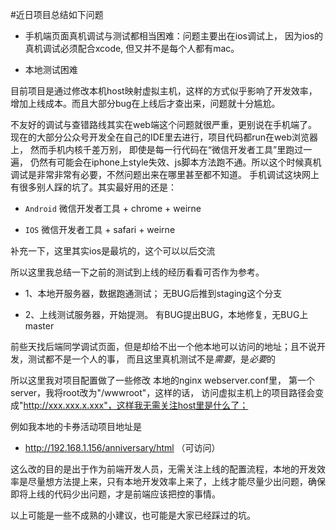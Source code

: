 #近日项目总结如下问题

- 手机端页面真机调试与测试都相当困难：问题主要出在ios调试上， 因为ios的真机调试必须配合xcode, 但又并不是每个人都有mac。

- 本地测试困难

目前项目是通过修改本机host映射虚拟主机，这样的方式似乎影响了开发效率，增加上线成本。而且大部分bug在上线后才查出来，问题就十分尴尬。

不友好的调试与查错路线其实在web端这个问题就很严重，更别说在手机端了。
现在的大部分公众号开发全在自己的IDE里去进行，项目代码都run在web浏览器上， 然而手机内核千差万别， 即使是每一行代码在“微信开发者工具”里跑过一遍， 仍然有可能会在iphone上style失效、js脚本方法跑不通。所以这个时候真机调试是非常非常有必要，不然问题出来在哪里甚至都不知道。
手机调试这块网上有很多别人踩的坑了。其实最好用的还是：

- `Android` 微信开发者工具 + chrome + weirne

- `IOS` 微信开发者工具 + safari + weirne  

补充一下，这里其实ios是最坑的，这个可以以后交流

所以这里我总结一下之前的测试到上线的经历看看可否作为参考。

- 1、本地开服务器，数据跑通测试； 无BUG后推到staging这个分支

- 2、上线测试服务器，开始提测。 有BUG提出BUG，本地修复，无BUG上master

前些天找后端同学调试页面，但是却给不出一个他本地可以访问的地址；且不说开发，测试都不是一个人的事， 而且这里真机测试不是*需要*，是*必要*的

所以这里我对项目配置做了一些修改
本地的nginx webserver.conf里， 第一个server，我将root改为"/wwwroot"，这样的话， 访问虚拟主机上的项目路径会变成"http://xxx.xxx.x.xxx"，这样我无需关注host里是什么了；

例如我本地的卡券活动项目地址是
- http://192.168.1.156/anniversary/html （可访问）

这么改的目的是出于作为前端开发人员，无需关注上线的配置流程，本地的开发效率是尽量想方法提上来，只有本地开发效率上来了，上线才能尽量少出问题，确保即将上线的代码少出问题，才是前端应该把控的事情。

以上可能是一些不成熟的小建议，也可能是大家已经踩过的坑。